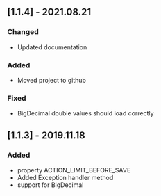 ## [1.1.4] - 2021.08.21
### Changed
- Updated documentation

### Added
- Moved project to github

### Fixed
- BigDecimal double values should load correctly

## [1.1.3] - 2019.11.18
### Added
- property ACTION_LIMIT_BEFORE_SAVE
- Added Exception handler method
- support for BigDecimal
